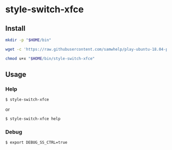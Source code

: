 
# style-switch-xfce

## Install

``` sh
mkdir -p "$HOME/bin"

wget -c 'https://raw.githubusercontent.com/samwhelp/play-ubuntu-18.04-plan/master/project/style-tool/xfce/style-switch/style-switch-xfce' -O "$HOME/bin/style-switch-xfce"

chmod u+x "$HOME/bin/style-switch-xfce"
```


## Usage


### Help

``` sh
$ style-switch-xfce
```

or

``` sh
$ style-switch-xfce help
```


### Debug

``` sh
$ export DEBUG_SS_CTRL=true
```
